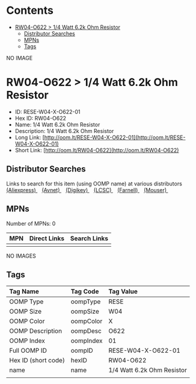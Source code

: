



Contents
========

* [RW04-O622 > 1/4 Watt 6.2k Ohm Resistor](#rw04-o622--14-watt-62k-ohm-resistor)
	* [Distributor Searches](#distributor-searches)
	* [MPNs](#mpns)
	* [Tags](#tags)
  
NO IMAGE  
# RW04-O622 > 1/4 Watt 6.2k Ohm Resistor

- ID: RESE-W04-X-O622-01
- Hex ID: RW04-O622
- Name: 1/4 Watt 6.2k Ohm Resistor
- Description: 1/4 Watt 6.2k Ohm Resistor
- Long Link: [http://oom.lt/RESE-W04-X-O622-01](http://oom.lt/RESE-W04-X-O622-01)
- Short Link: [http://oom.lt/RW04-O622](http://oom.lt/RW04-O622)

## Distributor Searches
  
Links to search for this item (using OOMP name) at various distributors  
[(Aliexpress) ](https://www.aliexpress.com/wholesale?SearchText=11171/4+Watt+6.2k+Ohm+Resistor)&nbsp;&nbsp;&nbsp;[(Avnet) ](https://www.avnet.com/shop/us/search/1/4+Watt+6.2k+Ohm+Resistor)&nbsp;&nbsp;&nbsp;[(Digikey) ](https://www.digikey.co.uk/en/products/result?s=1/4+Watt+6.2k+Ohm+Resistor)&nbsp;&nbsp;&nbsp;[(LCSC) ](https://www.lcsc.com/search?q=1/4+Watt+6.2k+Ohm+Resistor)&nbsp;&nbsp;&nbsp;[(Farnell) ](https://uk.farnell.com/search?st=1/4+Watt+6.2k+Ohm+Resistor)&nbsp;&nbsp;&nbsp;[(Mouser) ](https://www.mouser.com/c/?q=1/4+Watt+6.2k+Ohm+Resistor)&nbsp;&nbsp;&nbsp;
## MPNs
  
Number of MPNs: 0  

|MPN|Direct Links|Search Links|
| :--- | :--- | :--- |
||||
  
NO IMAGES  
## Tags
  

|Tag Name|Tag Code|Tag Value|
| :--- | :--- | :--- |
|OOMP Type|oompType|RESE|
|OOMP Size|oompSize|W04|
|OOMP Color|oompColor|X|
|OOMP Description|oompDesc|O622|
|OOMP Index|oompIndex|01|
|Full OOMP ID|oompID|RESE-W04-X-O622-01|
|Hex ID (short code)|hexID|RW04-O622|
|name|name|1/4 Watt 6.2k Ohm Resistor|
||||
